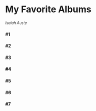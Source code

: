 # My Favorite Albums 
<sub>_Isaiah Auste_</sub>
#### #1
#### #2
#### #3
#### #4
#### #5
#### #6
#### #7

